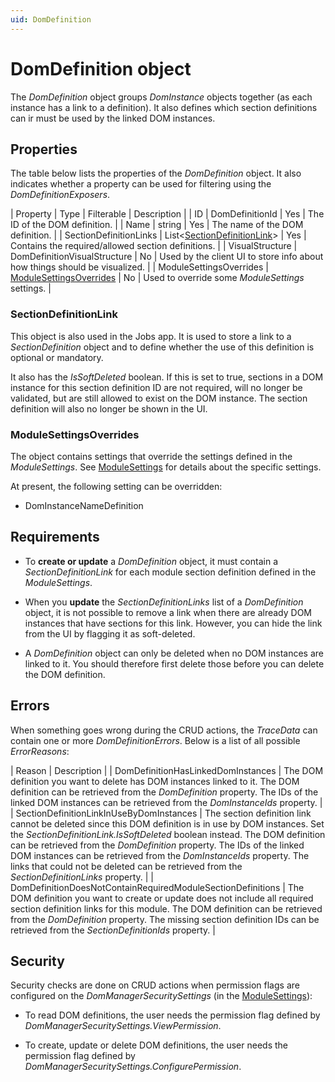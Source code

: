 ```yaml
---
uid: DomDefinition
---
```


# DomDefinition object

The *DomDefinition* object groups *DomInstance* objects together (as each instance has a link to a definition). It also defines which section definitions can ir must be used by the linked DOM instances.

## Properties

The table below lists the properties of the *DomDefinition* object. It also indicates whether a property can be used for filtering using the *DomDefinitionExposers*.

| Property | Type | Filterable | Description |
| ID | DomDefinitionId | Yes | The ID of the DOM definition. |
| Name | string | Yes | The name of the DOM definition. |
| SectionDefinitionLinks | List\<[SectionDefinitionLink](#sectiondefinitionlink)> | Yes | Contains the required/allowed section definitions. |
| VisualStructure | DomDefinitionVisualStructure | No | Used by the client UI to store info about how things should be visualized. |
| ModuleSettingsOverrides | [ModuleSettingsOverrides](#modulesettingsoverrides) | No | Used to override some *ModuleSettings* settings. |

### SectionDefinitionLink

This object is also used in the Jobs app. It is used to store a link to a *SectionDefinition* object and to define whether the use of this definition is optional or mandatory.

It also has the *IsSoftDeleted* boolean. If this is set to true, sections in a DOM instance for this section definition ID are not required, will no longer be validated, but are still allowed to exist on the DOM instance. The section definition will also no longer be shown in the UI.

### ModuleSettingsOverrides

The object contains settings that override the settings defined in the *ModuleSettings*. See [ModuleSettings](xref:DOM_ModuleSettings) for details about the specific settings.

At present, the following setting can be overridden:

- DomInstanceNameDefinition

## Requirements

- To **create or update** a *DomDefinition* object, it must contain a *SectionDefinitionLink* for each module section definition defined in the *ModuleSettings*.

- When you **update** the *SectionDefinitionLinks* list of a *DomDefinition* object, it is not possible to remove a link when there are already DOM instances that have sections for this link. However, you can hide the link from the UI by flagging it as soft-deleted.

- A *DomDefinition* object can only be deleted when no DOM instances are linked to it. You should therefore first delete those before you can delete the DOM definition.

## Errors

When something goes wrong during the CRUD actions, the *TraceData* can contain one or more *DomDefinitionErrors*. Below is a list of all possible *ErrorReasons*:

| Reason | Description |
| DomDefinitionHasLinkedDomInstances | The DOM definition you want to delete has DOM instances linked to it. The DOM definition can be retrieved from the *DomDefinition* property. The IDs of the linked DOM instances can be retrieved from the *DomInstanceIds* property. |
| SectionDefinitionLinkInUseByDomInstances | The section definition link cannot be deleted since this DOM definition is in use by DOM instances. Set the *SectionDefinitionLink.IsSoftDeleted* boolean instead. The DOM definition can be retrieved from the *DomDefinition* property. The IDs of the linked DOM instances can be retrieved from the *DomInstanceIds* property. The links that could not be deleted can be retrieved from the *SectionDefinitionLinks* property. |
| DomDefinitionDoesNotContainRequiredModuleSectionDefinitions | The DOM definition you want to create or update does not include all required section definition links for this module. The DOM definition can be retrieved from the *DomDefinition* property. The missing section definition IDs can be retrieved from the *SectionDefinitionIds* property. |

## Security

Security checks are done on CRUD actions when permission flags are configured on the *DomManagerSecuritySettings* (in the [ModuleSettings](xref:DOM_ModuleSettings)):

- To read DOM definitions, the user needs the permission flag defined by *DomManagerSecuritySettings.ViewPermission*.

- To create, update or delete DOM definitions, the user needs the permission flag defined by *DomManagerSecuritySettings.ConfigurePermission*.
